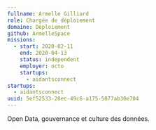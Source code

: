 ```yaml
---
fullname: Armelle Gilliard
role: Chargée de déploiement
domaine: Déploiement
github: ArmelleSpace
missions:
  - start: 2020-02-11
    end: 2020-04-13
    status: independent
    employer: octo
    startups:
      - aidantsconnect
startups:
  - aidantsconnect
uuid: 5ef52533-20ec-49c6-a175-5077ab30e704
---
```

Open Data, gouvernance et culture des données.